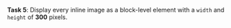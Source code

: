 **Task 5**: Display every inline image as a block-level element with a `width` and `height` of **300** pixels.
